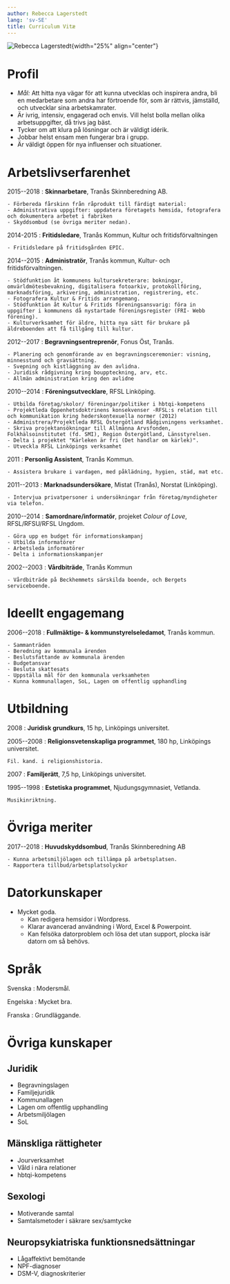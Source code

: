 ```yaml
---
author: Rebecca Lagerstedt
lang: 'sv-SE'
title: Curriculum Vitæ
---
```


![Rebecca Lagerstedt](https://linuxtjej.github.io/images/rebeccacv.jpg){width="25%" align="center"}

# Profil

* *Mål:* Att hitta nya vägar för att kunna utvecklas och inspirera andra, bli en medarbetare som andra har förtroende för, som är rättvis, jämställd, och utvecklar sina arbetskamrater.
* Är ivrig, intensiv, engagerad och envis. Vill helst bolla mellan olika arbetsuppgifter, då trivs jag bäst.
* Tycker om att klura på lösningar och är väldigt idérik.
* Jobbar helst ensam men fungerar bra i grupp.
* Är väldigt öppen för nya influenser och situationer.

# Arbetslivserfarenhet

2015--2018
:   **Skinnarbetare**, Tranås Skinnberedning AB.

    - Förbereda fårskinn från råprodukt till färdigt material:
    - Administrativa uppgifter: uppdatera företagets hemsida, fotografera och dokumentera arbetet i fabriken
    - Skyddsombud (se övriga meriter nedan).

2014-2015
:   **Fritidsledare**, Tranås Kommun, Kultur och fritidsförvaltningen

    - Fritidsledare på fritidsgården EPIC.

2014--2015
:   **Administratör**, Tranås kommun, Kultur- och fritidsförvaltningen.

    - Stödfunktion åt kommunens kultursekreterare: bokningar, omvärldmötesbevakning, digitalisera fotoarkiv, protokollföring, marknadsföring, arkivering, administration, registrering, etc.
    - Fotografera Kultur & Fritids arrangemang.
    - Stödfunktion åt Kultur & Fritids föreningsansvarig: föra in uppgifter i kommunens då nystartade föreningsregister (FRI- Webb förening).
    - Kulturverksamhet för äldre, hitta nya sätt för brukare på äldreboenden att få tillgång till kultur.

2012--2017
:   **Begravningsentreprenör**, Fonus Öst, Tranås.

    - Planering och genomförande av en begravningsceremonier: visning, minnesstund och gravsättning.
    - Svepning och kistläggning av den avlidna.
    - Juridisk rådgivning kring bouppteckning, arv, etc.
    - Allmän administration kring den avlidne

2010--2014
:   **Föreningsutvecklare**, RFSL Linköping.

    - Utbilda företag/skolor/ föreningar/politiker i hbtqi-kompetens
    - Projektleda Öppenhetsdoktrinens konsekvenser -RFSL:s relation till och kommunikation kring hederskontexuella normer (2012)
    - Administrera/Projektleda RFSL Östergötland Rådgivningens verksamhet.
    - Skriva projektansökningar till Allmänna Arvsfonden, Folkhälsoinstitutet (fd. SMI), Region Östergötland, Länsstyrelsen.
    - Delta i projektet "Kärleken är fri (Det handlar om kärlek)".
    - Utveckla RFSL Linköpings verksamhet

2011
:   **Personlig Assistent**, Tranås Kommun.

    - Assistera brukare i vardagen, med påklädning, hygien, städ, mat etc.

2011--2013
:   **Marknadsundersökare**, Mistat (Tranås), Norstat (Linköping).

    - Intervjua privatpersoner i undersökningar från företag/myndigheter via telefon.

2010--2014
:   **Samordnare/informatör**, projeket *Colour of Love*, RFSL/RFSU/RFSL Ungdom.

    - Göra upp en budget för informationskampanj
    - Utbilda informatörer
    - Arbetsleda informatörer
    - Delta i informationskampanjer

2002--2003
:   **Vårdbiträde**, Tranås Kommun

    - Vårdbiträde på Beckhemmets särskilda boende, och Bergets serviceboende.

# Ideellt engagemang

2006--2018
:   **Fullmäktige- & kommunstyrelseledamot**, Tranås kommun.

    - Sammanträden
    - Beredning av kommunala ärenden
    - Beslutsfattande av kommunala ärenden
    - Budgetansvar
    - Besluta skattesats
    - Uppställa mål för den kommunala verksamheten
    - Kunna kommunallagen, SoL, Lagen om offentlig upphandling

# Utbildning

2008
:   **Juridisk grundkurs**, 15 hp, Linköpings universitet.

2005--2008
:   **Religionsvetenskapliga programmet**, 180 hp, Linköpings universitet.

    Fil. kand. i religionshistoria.

2007
:   **Familjerätt**, 7,5 hp, Linköpings universitet.

1995--1998
:   **Estetiska programmet**, Njudungsgymnasiet, Vetlanda.

    Musikinriktning.

# Övriga meriter

2017--2018
:   **Huvudskyddsombud**, Tranås Skinnberedning AB

    - Kunna arbetsmiljölagen och tillämpa på arbetsplatsen.
    - Rapportera tillbud/arbetsplatsolyckor

# Datorkunskaper

* Mycket goda.
    - Kan redigera hemsidor i Wordpress.
    - Klarar avancerad användning i Word, Excel & Powerpoint.
    - Kan felsöka datorproblem och lösa det utan support, plocka isär datorn om så behövs.

# Språk

Svenska
:   Modersmål.

Engelska
:   Mycket bra.

Franska
:   Grundläggande.

# Övriga kunskaper

## Juridik

* Begravningslagen
* Familjejuridik
* Kommunallagen
* Lagen om offentlig upphandling
* Arbetsmiljölagen
* SoL

## Mänskliga rättigheter

* Jourverksamhet
* Våld i nära relationer
* hbtqi-kompetens

## Sexologi

* Motiverande samtal
* Samtalsmetoder i säkrare sex/samtycke

## Neuropsykiatriska funktionsnedsättningar

* Lågaffektivt bemötande
* NPF-diagnoser
* DSM-V, diagnoskriterier

<!--stackedit_data:
eyJoaXN0b3J5IjpbLTE1MTg3MDE2MjQsLTY3MjkwODUwMiwyMD
E4NzIwMjE4LDE3MTM5NjI3MjQsLTE0Nzk1MzIyNzYsLTQzNjQy
OTk0NSwxOTU0MDUwODEsNTY5MTA3NjIxLC0yMDU0ODczMjk5LD
MwMzIzNjY3LC0xNjI5ODI5MzMzLC0xNDgwNDQ5NTMwLC0yNTE5
OTk2NjgsLTE4MDA5ODQ4NDQsMTIxMzI0MTUzMyw3ODgwNTY0Nz
QsODEyODI0NjA0LC0yMTAwNTQzMTYsLTk5NzQ0MDYxNCwxMDc5
MzYxMDY1XX0=
-->
